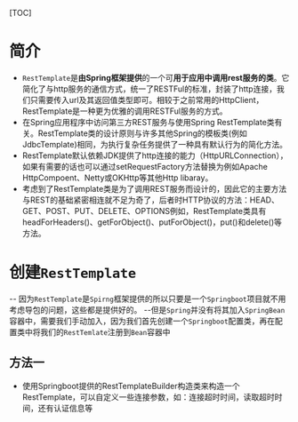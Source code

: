 [TOC]

# 简介

- `RestTemplate`是**由Spring框架提供**的一个可**用于应用中调用rest服务的类**。它简化了与http服务的通信方式，统一了RESTFul的标准，封装了http连接，我们只需要传入url及其返回值类型即可。相较于之前常用的HttpClient，RestTemplate是一种更为优雅的调用RESTFul服务的方式。
- 在Spring应用程序中访问第三方REST服务与使用Spring RestTemplate类有关。RestTemplate类的设计原则与许多其他Spring的模板类(例如JdbcTemplate)相同，为执行复杂任务提供了一种具有默认行为的简化方法。
- RestTemplate默认依赖JDK提供了http连接的能力（HttpURLConnection），如果有需要的话也可以通过setRequestFactory方法替换为例如Apache HttpCompoent、Netty或OKHttp等其他Http libaray。
- 考虑到了RestTemplate类是为了调用REST服务而设计的，因此它的主要方法与REST的基础紧密相连就不足为奇了，后者时HTTP协议的方法：HEAD、GET、POST、PUT、DELETE、OPTIONS例如，RestTemplate类具有headForHeaders()、getForObject()、putForObject()，put()和delete()等方法。

# 创建`RestTemplate`

-- 因为`RestTemplate`是`Spirng`框架提供的所以只要是一个`Springboot`项目就不用考虑导包的问题，这些都是提供好的。
-- ​但是`Spring`并没有将其加入`SpringBean`容器中，需要我们手动加入，因为我们首先创建一个`Springboot`配置类，再在配置类中将我们的`RestTemlate`注册到`Bean`容器中

## 方法一

- 使用Springboot提供的RestTemplateBuilder构造类来构造一个RestTemplate，可以自定义一些连接参数，如：连接超时时间，读取超时时间，还有认证信息等

